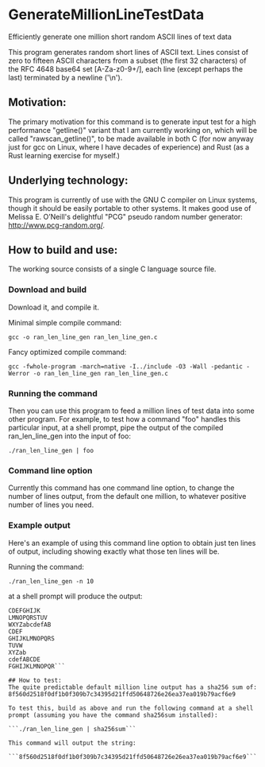 # GenerateMillionLineTestData
Efficiently generate one million short random ASCII lines of text data

This program generates random short lines of ASCII text.
Lines consist of zero to fifteen ASCII characters from
a subset (the first 32 characters) of the RFC 4648 base64
set [A-Za-z0-9+/], each line (except perhaps the last)
terminated by a newline ('\n').

## Motivation:
The primary motivation for this command is to generate input
test for a high performance "getline()" variant that I am
currently working on, which will be called "rawscan_getline()",
to be made available in both C (for now anyway just for gcc on
Linux, where I have decades of experience) and Rust (as a Rust
learning exercise for myself.)

## Underlying technology:
This program is currently of use with the GNU C compiler on Linux
systems, though it should be easily portable to other systems.
It makes good use of Melissa E. O’Neill's delightful "PCG" pseudo
random number generator: http://www.pcg-random.org/.

## How to build and use:
The working source consists of a single C language source file.

### Download and build
Download it, and compile it.

Minimal simple compile command:

  ```gcc -o ran_len_line_gen ran_len_line_gen.c```
  
Fancy optimized compile command:

```gcc -fwhole-program -march=native -I../include -O3 -Wall -pedantic -Werror -o ran_len_line_gen ran_len_line_gen.c```
 
### Running the command
Then you can use this program to feed a million lines of test
data into some other program. For example, to test how a command
"foo" handles this particular input, at a shell prompt, pipe
the output of the compiled ran_len_line_gen into the input of foo:

  ```./ran_len_line_gen | foo```

### Command line option
Currently this command has one command line option, to change
the number of lines output, from the default one million, to
whatever positive number of lines you need.

### Example output

Here's an example of using this command line option to obtain
just ten lines of output, including showing exactly what those
ten lines will be.

Running the command:

  ```./ran_len_line_gen -n 10```
  
at a shell prompt will produce the output:

  ```AB
CDEFGHIJK
LMNOPQRSTUV
WXYZabcdefAB
CDEF
GHIJKLMNOPQRS
TUVW
XYZab
cdefABCDE
FGHIJKLMNOPQR```

## How to test:
The quite predictable default million line output has a sha256 sum of:
8f560d2518f0df1b0f309b7c34395d21ffd50648726e26ea37ea019b79acf6e9

To test this, build as above and run the following command at a shell
prompt (assuming you have the command sha256sum installed):

  ```./ran_len_line_gen | sha256sum```

This command will output the string:

  ```8f560d2518f0df1b0f309b7c34395d21ffd50648726e26ea37ea019b79acf6e9```
